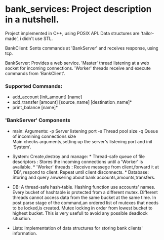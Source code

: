 # bank_services: Project description in a nutshell.
Project implemented in C++, using POSIX API. Data structures are 'tailor-made', i didn't use STL.

BankClient:  Sents commands at 'BankServer' and receives response, using tcp.

BankServer:  Provides a web service. 'Master' thread listening at a web socket for incoming connections. 'Worker' threads receive and execute commands from 'BankClient'.

### Supported Commands:
   *  add_account [init_amount] [name]
   *  add_transfer [amount] [source_name] [destination_name]*
   *  print_balance [name]*

### 'BankServer' Components
  
  *  main:  Arguments: -p Server listening port   -s Thread pool size    -q Queue of incomining connections size <br>
            Main checks arguments,setting up the server's listening port and init 'System'.
          
  *  System:  Create,destroy and manage:
    * Thread-safe queue of file descriptors : Stores the incoming connections until a 'Worker' is available.
    * 'Worker' threads : Receive messege from client,forward it at 'DB', respond to client. Repeat until client disconnects.
    * Database: Storing and query anwsering about bank accounts,amounts,transfers.
    
  *  DB:  A thread-safe hash-table. Hashing function use accounts' names. Every bucket of hashtable is protected from a different mutex. Different threads cannot access data from the same bucket at the same time. In post parse stage of the command,an ordered list of mutexes that needs to be locked,is created. Mutex locking in order from lowest bucket to highest bucket. This is very usefull to avoid any possible deadlock situation.

  * Lists: Implementation of data structures for storing bank clients' information.
